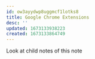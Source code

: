 ```yaml
---
id: ow3ayydwp8uggmcf1lotks8
title: Google Chrome Extensions
desc: ''
updated: 1673133938223
created: 1673133864749
---
```

Look at child notes of this note
